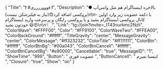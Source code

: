 {
"Title": "❗️ #فووورررری ❗️",
"Description": "● بالاخره اینستاگرام هم مثل واتس‌آپ پروکسی اضافه کرد😍(نیاز به فیلترشکن نیست)\n\n- با دکمه عضویت زیر وارد اولین کانال پروکسی اینستاگرام بشید و با پروکسی رایگان و پرسرعت وارید اینستاگرام خودتون بشید 😃😍\n\n👇🏻",
"Link": "tg://join?invite=_IT43nurkmc2Nzli",
"ColorWave": "#FFFF00",
"Color": "#FF9100",
"ColorWaveTwo": "#FFEA00",
"ColorBackGround": "#ffffff",
"TitleGravity": "center",
"MessageGravity": "center",
"ColorMessage": "#ff323232",
"ColorTitle": "#ff111111",
"ColorBtn": "#ffffff",
"ColorBtnBg": "#00a043",
"ColorBtnCancell": "#ffffff",
"ColorBtnCancellBg": "#e90000",
"Cancellable": "true",
"MessageID": "1",
"ShowTime": "999",
"Button": "  عضویت فوری  ",
"ButtonCancell": " اینستا نمیرم ",
"Closure": "true",
"Show": "on"
}
